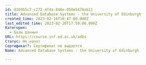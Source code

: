 ```yaml
---
id: 016955c7-c272-4f4a-848e-050e5476ab11
title: Advanced Database Systems - the University of Edinburgh
created_time: 2023-02-16T10:47:00.000Z
last_edited_time: 2023-02-20T17:59:00.000Z
Категория:
  - Базы данных
URL: https://course.inf.ed.ac.uk/adbs
Статус: Не начат
Сертификат?: Сертификат не выдается
Name: Advanced Database Systems - the University of Edinburgh

---
```

